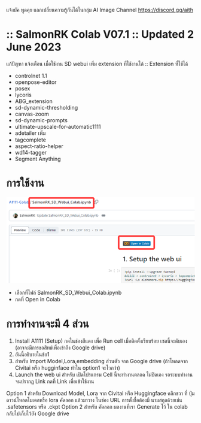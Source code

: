 แจ้งบัค พูดคุย แลกเปลี่ยนความรู้กันได้ในกลุ่ม
AI Image Channel
https://discord.gg/aith 

# :: SalmonRK Colab V07.1 :: Updated 2 June 2023
แก้ปัญหา แจ้งเตือน เมื่อใช้งาน SD webui
เพิ่ม extension ที่ใช้งานได้
:: Extension ที่ใช้ได้ 
- controlnet 1.1
- openpose-editor
- posex 
- lycoris
- ABG_extension
- sd-dynamic-thresholding
- canvas-zoom 
- sd-dynamic-prompts
- ultimate-upscale-for-automatic1111
- adetailer
เพิ่ม
- tagcomplete
- aspect-ratio-helper 
- wd14-tagger
- Segment Anything

# การใช้งาน
![](/image/001.png)
- เลือกที่ไฟล์ SalmonRK_SD_Webui_Colab.ipynb
- กดที่ Open in Colab


# การทำงานจะมี 4 ส่วน
1. Install A1111 (Setup) กดในช่องสีแดง เพื่อ Run cell เมื่อติดตั้งเรียบร้อย เซลนี้จะดับเอง (อาจจะมีการขอสิทธ์เพื่อเข้าถึง Google drive)
2. อันนี้อธิบายในข้อ1
3. สำหรับ Import Model,Lora,embedding ส่วนตัว จาก Google drive 
    (ถ้าโหลดจาก Civitai หรือ hugginface ทำใน option1 จะไวกว่า)
4. Launch the web ui สำหรับ เปิดโปรแกรม Cell นี้จะทำงานตลอด ไม่ปิดเอง รอระบบทำงานจนปรากฏ Link 
  กดที่ Link เพื่อเข้าใช้งาน 
  
Option 1 สำหรับ Download Model, Lora จาก Civitai หรือ Huggingface
    คลิกขวา ที่ ปุ่มดาวน์โหลดโมเดลหรือ lora คัดลอก แล้วมาวาง ในช่อง URL
    การตั้งชื่อต้องมี นามสกุลด้วยเช่น  .safetensors หรือ .ckpt
Option 2 สำหรับ คัดลอก ผลงานที่เรา Generate ไว้ ใน colab กลับไปเก็บไว้ยัง Google drive

